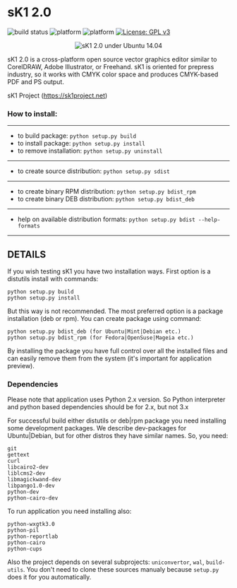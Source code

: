 # sK1 2.0

![build status](https://api.travis-ci.org/sk1project-build-bot/sk1-wx.svg?branch=master) ![platform](https://img.shields.io/badge/platform-Linux-blue.svg) ![platform](https://img.shields.io/badge/platform-Windows-blue.svg) [![License: GPL v3](https://img.shields.io/badge/License-GPLv3-blue.svg)](https://www.gnu.org/licenses/gpl-3.0)

<center>

![sK1 2.0 under Ubuntu 14.04](./docs/images/sk1_2_0.png "sK1 2.0 under Ubuntu 14.04")

</center>

sK1 2.0 is a cross-platform open source vector graphics editor similar to CorelDRAW, 
Adobe Illustrator, or Freehand. sK1 is oriented for prepress industry, 
so it works with CMYK color space and produces CMYK-based PDF and PS output.

sK1 Project (https://sk1project.net)

### How to install: 

---

* to build package:   `python setup.py build`
* to install package:   `python setup.py install`
* to remove installation: `python setup.py uninstall`

---

* to create source distribution:   `python setup.py sdist`

---

* to create binary RPM distribution:  `python setup.py bdist_rpm`
* to create binary DEB distribution:  `python setup.py bdist_deb`

---

* help on available distribution formats: `python setup.py bdist --help-formats`

---


## DETAILS

If you wish testing sK1 you have two installation ways. 
First option is a distutils install with commands:
```
python setup.py build
python setup.py install
```
But this way is not recommended. The most preferred option is a package 
installation (deb or rpm). You can create package using command:
```
python setup.py bdist_deb (for Ubuntu|Mint|Debian etc.)
python setup.py bdist_rpm (for Fedora|OpenSuse|Mageia etc.)
```
By installing the package you have full control over all the installed files 
and can easily remove them from the system (it's important for application
preview).

### Dependencies

Please note that application uses Python 2.x version. So Python interpreter
and python based dependencies should be for 2.x, but not 3.x

For successful build either distutils or deb|rpm package you need installing
some development packages. We describe dev-packages for Ubuntu|Debian, but for
other distros they have similar names. So, you need:
```
git
gettext
curl
libcairo2-dev
liblcms2-dev
libmagickwand-dev
libpango1.0-dev
python-dev
python-cairo-dev
```

To run application you need installing also:
```
python-wxgtk3.0
python-pil 
python-reportlab
python-cairo
python-cups
```

Also the project depends on several subprojects: `uniconvertor`, `wal`, `build-utils`. You don't need to clone these sources manualy because `setup.py` does it for you automatically.
